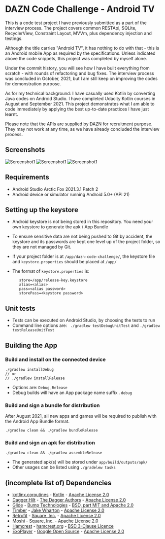 # DAZN Code Challenge - Android TV

This is a code test project I have previously submitted as a part of the interview process. The
project covers common RESTApi, SQLite, RecyclerView, Constraint Layout, MVVm, plus dependency
injection and testings.

Although the title carries "Android TV", it has nothing to do with that - this is an Android mobile
App as required by the specifications. Unless indicated above the code snippets, this project was
completed by myself alone.

Under the commit history, you will see how I have built everything from scratch - with rounds of
refactoring and bug fixes. The interview process was concluded in October, 2021, but I am still
keep on improving the codes for demonstration purpose.

As for my technical background:
I have casually used Kotlin by converting Java codes on Android Studio. I have completed Udacity
Kotlin courses in August and September 2021. This project demonstrates what I am able to code
immediately by applying the best up-to-date practices I have just learnt.

Please note that the APIs are supplied by DAZN for recruitment purpose. They may not work at any
time, as we have already concluded the interview process.


## Screenshots

![Screenshot1](screenshots/screen0.png) ![Screenshot1](screenshots/screen1.png) ![Screenshot1](screenshots/screen2.png)

## Requirements

* Android Studio Arctic Fox 2021.3.1 Patch 2
* Android device or simulator running Android 5.0+ (API 21)

## Setting up the keystore

* Android keystore is not being stored in this repository. You need your own keystore to generate
  the apk / App Bundle

* To ensure sensitive data are not being pushed to Git by accident, the keystore and its passwords
  are kept one level up of the project folder, so they are not managed by Git.

* If your project folder is at `/app/dazn-code-challenge/`, the keystore file
  and `keystore.properties` should be placed at `/app/`

* The format of `keystore.properties` is:
  ```
     store=/app/release-key.keystore
     alias=<alias>
     pass=<alias password>
     storePass=<keystore password>
  ```

## Unit tests

* Tests can be executed on Android Studio, by choosing the tests to run
* Command line options are: ` ./gradlew testDebugUnitTest` and `./gradlew testReleaseUnitTest`

## Building the App

### Build and install on the connected device

   ```
   ./gradlew installDebug
   // or
   // ./gradlew installRelease
   ```

* Options are: `Debug`, `Release`
* Debug builds will have an App package name suffix `.debug`

### Build and sign a bundle for distribution
After August 2021, all new apps and games will be required to publish with the Android App Bundle format.

   ```
   ./gradlew clean && ./gradlew bundleRelease
   ```

### Build and sign an apk for distribution

   ```
   ./gradlew clean && ./gradlew assembleRelease
   ```

* The generated apk(s) will be stored under `app/build/outputs/apk/`
* Other usages can be listed using `./gradelew tasks`

## (incomplete list of) Dependencies

* [kotlinx.coroutines](https://github.com/Kotlin/kotlinx.coroutines) - [Kotlin](https://kotlinlang.org/) - [Apache License 2.0](http://www.apache.org/licenses/LICENSE-2.0.html)
* [Dagger Hilt](https://dagger.dev/hilt/) - [The Dagger Authors](https://dagger.dev/hilt/) - [Apache License 2.0](http://www.apache.org/licenses/LICENSE-2.0.html)
* [Glide](https://github.com/bumptech/glide) - [Bump Technologies](https://github.com/bumptech) - [BSD, part MIT and Apache 2.0](https://github.com/bumptech/glide/blob/master/LICENSE)
* [Timber](https://github.com/JakeWharton/timber) - [Jake Wharton](https://github.com/JakeWharton) - [Apache License 2.0](http://www.apache.org/licenses/LICENSE-2.0.html)
* [Retrofit](https://square.github.io/retrofit/) - [Square, Inc.](https://squareup.com/) - [Apache License 2.0](http://www.apache.org/licenses/LICENSE-2.0.html)
* [Moshi](https://github.com/square/moshi) - [Square, Inc.](https://squareup.com/) - [Apache License 2.0](http://www.apache.org/licenses/LICENSE-2.0.html)
* [Hamcrest](http://hamcrest.org/JavaHamcrest/) - [hamcrest.org](http://hamcrest.org/) - [BSD 3-Clause Licence](https://opensource.org/licenses/BSD-3-Clause)
* [ExoPlayer](https://github.com/google/ExoPlayer) - [Google Open Source](https://opensource.google/) - [Apache License 2.0](http://www.apache.org/licenses/LICENSE-2.0.html)